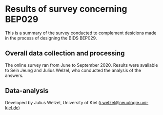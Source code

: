 # Results of survey concerning BEP029
This is a summary of the survey conducted to complement desicions made in the process of designing the BIDS BEP029.

## Overall data collection and processing
The online survey ran from June to September 2020. Results were avaliable to Sein Jeung and Julius Welzel, who conducted the analysis of the answers. <br>

## Data-analysis
Developed by Julius Welzel, University of Kiel (j.welzel@neuologie.uni-kiel.de) <br>
